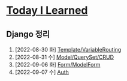 # [Today I Learned](/../..)

## Django 정리

1. [2022-08-30 화] [Template/VariableRouting](./0830_Django_Template_VariableRouting.md)
2. [2022-08-31 수] [Model/QuerySet/CRUD](./0831_Django_Model_QuerySet_CRUD.md)
3. [2022-09-06 화] [Form/ModelForm](./0906_Django_Form_ModelForm.md)
4. [2022-09-07 수] [Auth](./0907_Django_Auth.md)
